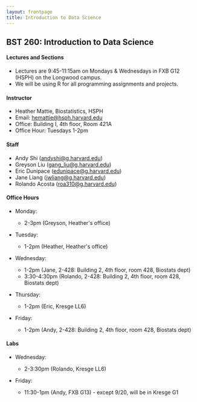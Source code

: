 ```yaml
---
layout: frontpage
title: Introduction to Data Science
---
```


## BST 260: Introduction to Data Science

#### Lectures and Sections

* Lectures are 9:45-11:15am on Mondays & Wednesdays in FXB G12 (HSPH) on the Longwood campus.
* We will be using R for all programming assignments and projects. 

#### Instructor

* Heather Mattie, Biostatistics, HSPH
* Email: hemattie@hsph.harvard.edu
* Office: Building I, 4th floor, Room 421A 
* Office Hour: Tuesdays 1-2pm

#### Staff

* Andy Shi (andyshi@g.harvard.edu)
* Greyson Liu (gang_liu@g.harvard.edu)
* Eric Dunipace (edunipace@g.harvard.edu)
* Jane Liang (jwliang@g.harvard.edu)
* Rolando Acosta (roa310@g.harvard.edu)

#### Office Hours
* Monday:

  * 2-3pm (Greyson, Heather's office)

  
* Tuesday:

  * 1-2pm (Heather, Heather's office)

 
* Wednesday:

  * 1-2pm (Jane, 2-428: Building 2, 4th floor, room 428, Biostats dept)
  * 3:30-4:30pm (Rolando, 2-428: Building 2, 4th floor, room 428, Biostats dept)


* Thursday:

  * 1-2pm (Eric, Kresge LL6)


* Friday:

  * 1-2pm (Andy, 2-428: Building 2, 4th floor, room 428, Biostats dept)

#### Labs
* Wednesday:

  * 2-3:30pm (Rolando, Kresge LL6)

* Friday:

  * 11:30-1pm (Andy, FXB G13) - except 9/20, will be in Kresge G1
